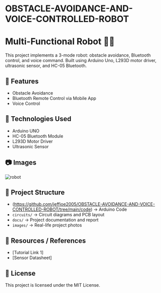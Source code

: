 # OBSTACLE-AVOIDANCE-AND-VOICE-CONTROLLED-ROBOT
# Multi-Functional Robot 🚗🤖

This project implements a 3-mode robot: obstacle avoidance, Bluetooth control, and voice command. Built using Arduino Uno, L293D motor driver, ultrasonic sensor, and HC-05 Bluetooth.

## 🔧 Features
- Obstacle Avoidance
- Bluetooth Remote Control via Mobile App
- Voice Control

## 🧠 Technologies Used
- Arduino UNO
- HC-05 Bluetooth Module
- L293D Motor Driver
- Ultrasonic Sensor

## 📷 Images
![robot](images/robot-photo.jpg)

## 📁 Project Structure
- (https://github.com/jeffjoe2005/OBSTACLE-AVOIDANCE-AND-VOICE-CONTROLLED-ROBOT/tree/main/code) → Arduino Code
- `circuits/` → Circuit diagrams and PCB layout
- `docs/` → Project documentation and report
- `images/` → Real-life project photos

## 🔗 Resources / References
- [Tutorial Link 1]
- [Sensor Datasheet]

## 📝 License
This project is licensed under the MIT License.

